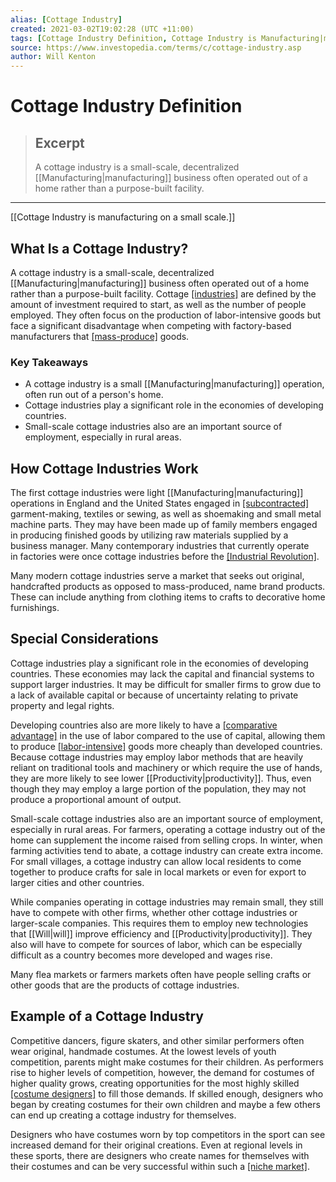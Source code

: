 ```yaml
---
alias: [Cottage Industry]
created: 2021-03-02T19:02:28 (UTC +11:00)
tags: [Cottage Industry Definition, Cottage Industry is Manufacturing|manufacturing on a small scale.]
source: https://www.investopedia.com/terms/c/cottage-industry.asp
author: Will Kenton
---
```


# Cottage Industry Definition

> ## Excerpt
> A cottage industry is a small-scale, decentralized [[Manufacturing|manufacturing]] business often operated out of a home rather than a purpose-built facility.

---

[[Cottage Industry is manufacturing on a small scale.]]
## What Is a Cottage Industry?

A cottage industry is a small-scale, decentralized [[Manufacturing|manufacturing]] business often operated out of a home rather than a purpose-built facility. Cottage [[industries]](https://www.investopedia.com/terms/i/industry.asp) are defined by the amount of investment required to start, as well as the number of people employed. They often focus on the production of labor-intensive goods but face a significant disadvantage when competing with factory-based manufacturers that [[mass-produce]](https://www.investopedia.com/terms/m/mass-production.asp) goods.

### Key Takeaways

-   A cottage industry is a small [[Manufacturing|manufacturing]] operation, often run out of a person's home.
-   Cottage industries play a significant role in the economies of developing countries.
-   Small-scale cottage industries also are an important source of employment, especially in rural areas.

## How Cottage Industries Work

The first cottage industries were light [[Manufacturing|manufacturing]] operations in England and the United States engaged in [[subcontracted]](https://www.investopedia.com/terms/s/subcontracting.asp) garment-making, textiles or sewing, as well as shoemaking and small metal machine parts. They may have been made up of family members engaged in producing finished goods by utilizing raw materials supplied by a business manager. Many contemporary industries that currently operate in factories were once cottage industries before the [[Industrial Revolution]](https://www.investopedia.com/terms/i/industrial-revolution.asp).

Many modern cottage industries serve a market that seeks out original, handcrafted products as opposed to mass-produced, name brand products. These can include anything from clothing items to crafts to decorative home furnishings.

## Special Considerations

Cottage industries play a significant role in the economies of developing countries. These economies may lack the capital and financial systems to support larger industries. It may be difficult for smaller firms to grow due to a lack of available capital or because of uncertainty relating to private property and legal rights.

Developing countries also are more likely to have a [[comparative advantage]](https://www.investopedia.com/terms/c/comparativeadvantage.asp) in the use of labor compared to the use of capital, allowing them to produce [[labor-intensive]](https://www.investopedia.com/terms/l/laborintensive.asp) goods more cheaply than developed countries. Because cottage industries may employ labor methods that are heavily reliant on traditional tools and machinery or which require the use of hands, they are more likely to see lower [[Productivity|productivity]]. Thus, even though they may employ a large portion of the population, they may not produce a proportional amount of output.

Small-scale cottage industries also are an important source of employment, especially in rural areas. For farmers, operating a cottage industry out of the home can supplement the income raised from selling crops. In winter, when farming activities tend to abate, a cottage industry can create extra income. For small villages, a cottage industry can allow local residents to come together to produce crafts for sale in local markets or even for export to larger cities and other countries.

While companies operating in cottage industries may remain small, they still have to compete with other firms, whether other cottage industries or larger-scale companies. This requires them to employ new technologies that [[Will|will]] improve efficiency and [[Productivity|productivity]]. They also will have to compete for sources of labor, which can be especially difficult as a country becomes more developed and wages rise.

Many flea markets or farmers markets often have people selling crafts or other goods that are the products of cottage industries.

## Example of a Cottage Industry

Competitive dancers, figure skaters, and other similar performers often wear original, handmade costumes. At the lowest levels of youth competition, parents might make costumes for their children. As performers rise to higher levels of competition, however, the demand for costumes of higher quality grows, creating opportunities for the most highly skilled [[costume designers]](https://www.investopedia.com/terms/e/externaleconomiesofscale.asp) to fill those demands. If skilled enough, designers who began by creating costumes for their own children and maybe a few others can end up creating a cottage industry for themselves.

Designers who have costumes worn by top competitors in the sport can see increased demand for their original creations. Even at regional levels in these sports, there are designers who create names for themselves with their costumes and can be very successful within such a [[niche market]](https://www.investopedia.com/articles/financialcareers/07/idea-clients.asp).
